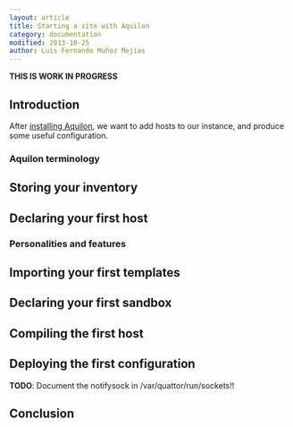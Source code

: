 ```yaml
---
layout: article
title: Starting a site with Aquilon
category: documentation
modified: 2013-10-25
author: Luis Fernando Muñoz Mejías
---
```


**THIS IS WORK IN PROGRESS**

## Introduction

After
[installing Aquilon](/documentation/2012/10/31/install-aquilon.html), we
want to add hosts to our instance, and produce some useful configuration.

### Aquilon terminology

## Storing your inventory

## Declaring your first host

### Personalities and features

## Importing your first templates

## Declaring your first sandbox

## Compiling the first host

## Deploying the first configuration

**TODO**: Document the notifysock in /var/quattor/run/sockets!!

## Conclusion
